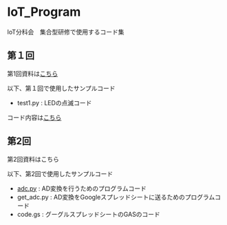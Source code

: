 # IoT_Program
IoT分科会　集合型研修で使用するコード集

## 第１回
第1回資料は[こちら](https://github.com/Sangise/IoT_Program/tree/main/R3%E7%AC%AC%EF%BC%91%E5%9B%9E)



以下、第１回で使用したサンプルコード


- test1.py : LEDの点滅コード


コード内容は[こちら](https://github.com/Sangise/IoT_Program/blob/main/R3%E7%AC%AC%EF%BC%91%E5%9B%9E/test1.py)

## 第2回
第2回資料はこちら

以下、第2回で使用したサンプルコード


- [adc.py](https://github.com/Sangise/IoT_Program/blob/main/R3%E7%AC%AC2%E5%9B%9E/adc.py) : AD変換を行うためのプログラムコード
- get_adc.py : AD変換をGoogleスプレッドシートに送るためのプログラムコード
- code.gs : グーグルスプレッドシートのGASのコード
